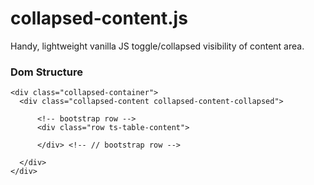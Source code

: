 # collapsed-content.js
Handy, lightweight vanilla JS toggle/collapsed visibility of content area.

### Dom Structure

```
<div class="collapsed-container">
  <div class="collapsed-content collapsed-content-collapsed">

      <!-- bootstrap row -->
      <div class="row ts-table-content">

      </div> <!-- // bootstrap row -->

  </div>
</div>
```

